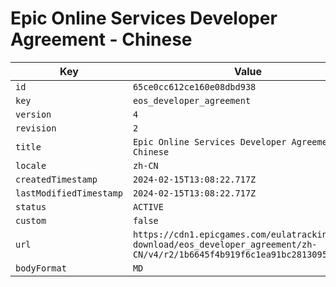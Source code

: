 # Epic Online Services Developer Agreement - Chinese

| Key | Value |
| --- | ----- |
| `id` | `65ce0cc612ce160e08dbd938` |
| `key` | `eos_developer_agreement` |
| `version` | `4` |
| `revision` | `2` |
| `title` | `Epic Online Services Developer Agreement - Chinese` |
| `locale` | `zh-CN` |
| `createdTimestamp` | `2024-02-15T13:08:22.717Z` |
| `lastModifiedTimestamp` | `2024-02-15T13:08:22.717Z` |
| `status` | `ACTIVE` |
| `custom` | `false` |
| `url` | `https://cdn1.epicgames.com/eulatracking-download/eos_developer_agreement/zh-CN/v4/r2/1b6645f4b919f6c1ea91bc28130957df.pdf` |
| `bodyFormat` | `MD` |
